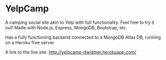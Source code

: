 # YelpCamp
A camping social site akin to Yelp with full functionality. Feel free to try it out!
Made with Node.js, Express, MongoDB, Bootstrap, etc.

Has a fully functioning backend connected to a MongoDB Atlas DB, running on a Heroku free server.

A link to the live site: http://yelpcamp-dwidmer.herokuapp.com/
